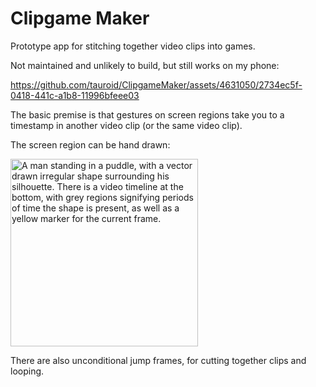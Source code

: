 # Clipgame Maker

Prototype app for stitching together video clips into games.

Not maintained and unlikely to build, but still works on my phone:

https://github.com/tauroid/ClipgameMaker/assets/4631050/2734ec5f-0418-441c-a1b8-11996bfeee03

The basic premise is that gestures on screen regions take you to a timestamp in another video clip (or the same video clip).

The screen region can be hand drawn:

<img src="https://github.com/tauroid/ClipgameMaker/assets/4631050/c53b1e9d-d583-43dc-9c60-9d89366c2f56" width="300" alt="A man standing in a puddle, with a vector drawn irregular shape surrounding his silhouette. There is a video timeline at the bottom, with grey regions signifying periods of time the shape is present, as well as a yellow marker for the current frame." />


There are also unconditional jump frames, for cutting together clips and looping.

